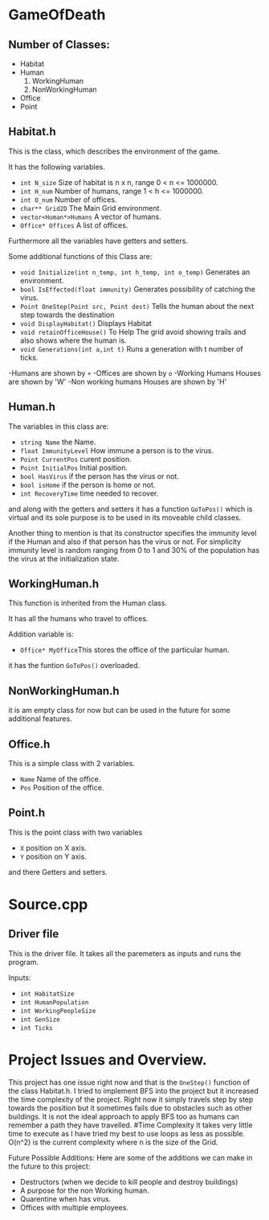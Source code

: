 # GameOfDeath
## Number of Classes:
- Habitat
- Human
	1. WorkingHuman
	2. NonWorkingHuman
- Office
- Point

## Habitat.h
This is the class, which describes the environment of the game.


It has the following variables.
- `int N_size` Size of habitat is n x n, range 0 < n <= 1000000.
- `int H_num` Number  of humans, range 1 < h <= 1000000.
- `int O_num` Number of offices.
- `char** Grid2D` The Main Grid environment. 
- `vector<Human*>Humans`  A vector of humans.
- `Office* Offices`  A list of offices.


Furthermore all the variables have getters and setters.


Some additional functions of this Class are:
- `void Initialize(int n_temp, int h_temp, int o_temp)`  Generates an environment.
- `bool IsEffected(float immunity)` Generates possibility of catching the virus.
- `Point OneStep(Point src, Point dest)`  Tells the human about the  next step towards the destination
- `void DisplayHabitat()`  Displays Habitat
- `void retainOfficeHouse()`   To Help The grid avoid showing trails and also shows where the human is.
- `void Generations(int a,int t)`   Runs a generation with t number of ticks.


-Humans are shown by `+` 
-Offices are shown by `o`
-Working Humans Houses are shown by 'W'
-Non working humans Houses are shown by 'H'
## Human.h
The variables in this class are: 


- `string Name`  the Name.
- `float ImmunityLevel`  How immune a person is to the virus.
- `Point CurrentPos` curent position.
- `Point InitialPos` Initial position.
- `bool HasVirus` if the person has the virus or not.
- `bool isHome` if the person is home or not.
- `int RecoveryTime` time needed to recover.

and along with the getters and setters it has a function `GoToPos()` which is virtual and its sole purpose is to be used in its moveable child classes.

Another thing to mention is that its constructor specifies the immunity level if the Human and also if that person has the virus or not.
For simplicity immunity level is random ranging from 0 to 1 and 30% of the population has the virus at the initialization state.

## WorkingHuman.h
This function is inherited from the Human class.

It has all the humans who travel to offices.


Addition variable is:
- `Office* MyOffice`This stores the office of the particular human.

it has the funtion `GoToPos()` overloaded. 
## NonWorkingHuman.h
it is am empty class for now but can be used in the future for some additional features.


## Office.h
This is a simple class with 2 variables.
- `Name` Name of the office.
- `Pos` Position of the office.

## Point.h
This is the point class  with two variables
- `X` position on X axis.
- `Y` position on Y axis.

and there Getters and setters.



# Source.cpp
## Driver file
This is the  driver  file. It takes all the paremeters as inputs and runs the program.

Inputs:

- `int HabitatSize`
- `int HumanPopulation`
- `int WorkingPeopleSize`
- `int GenSize`
- `int Ticks`

# Project Issues and Overview.
This project has one issue right now and that is the `OneStep()` function of the class Habitat.h. I tried to implement BFS into the project but it increased the 
time complexity of the project. Right now it simply travels step by step towards the position but it sometimes fails due to obstacles such as other buildings.
It is not the ideal approach to apply BFS too as humans can remember a path they have travelled.
#Time Complexity
It takes very little time to execute as I have tried my best to use loops as less as possible.
O(n^2) is the current complexity where n is the size of the Grid.

Future Possible Additions:
Here are some of the additions we can make in the future to this project:
- Destructors (when we decide to kill people and destroy buildings)
- A purpose for the non Working human.
- Quarentine when has virus.
- Offices with multiple employees.
